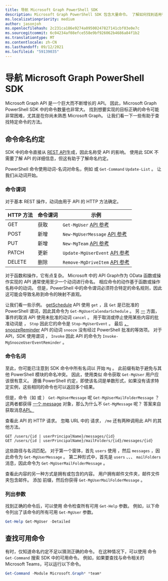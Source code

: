```yaml
---
title: 导航 Microsoft Graph PowerShell SDK
description: Microsoft Graph PowerShell SDK 包含大量命令。 了解如何找到适用于想要实现的目标的命令。
ms.localizationpriority: medium
author: jasonjoh
ms.openlocfilehash: 2c231ca186e9274a09500247827141cbf03e0e7c
ms.sourcegitcommit: 6c04234af08efce558e9bf926062b4686a84f1b2
ms.translationtype: MT
ms.contentlocale: zh-CN
ms.lasthandoff: 09/12/2021
ms.locfileid: "59139035"
---
```

# <a name="navigating-the-microsoft-graph-powershell-sdk"></a>导航 Microsoft Graph PowerShell SDK

Microsoft Graph API 是一个巨大而不断增长的 API。 因此，Microsoft Graph PowerShell SDK 中的命令数量也非常大。 找到想要实现的目标正确的命令可能非常困难，尤其是在你尚未熟悉 Microsoft Graph。 让我们看一下一些有助于查找特定命令的方法。

## <a name="command-naming-conventions"></a>命令命名约定

SDK 中的命令直接从 [REST API](/graph/api/overview?view=graph-rest-1.0&preserve-view=true)生成，因此名称受 API 的影响。 使用此 SDK 不需要了解 API 的详细信息，但这有助于了解命名约定。

PowerShell 命令使用动词-名词对命名，例如 或 `Get-Command` `Update-List` 。 让我们从动词开始。

### <a name="command-verbs"></a>命令谓词

对于基本 REST 操作，动词由用于 API 的 HTTP 方法确定。

| HTTP 方法 | 命令谓词 | 示例 |
|-------------|--------------|---|
| GET         | 获取          | `Get-MgUser` [API 参考](/graph/api/user-get?view=graph-rest-1.0&preserve-view=true) |
| POST        | 新增          | `New-MgUserMessage` [API 参考](/graph/api/user-post-messages?view=graph-rest-1.0&preserve-view=true) |
| PUT         | 新增          | `New-MgTeam` [API 参考](/graph/api/team-put-teams?view=graph-rest-1.0&preserve-view=true) |
| PATCH       | 更新       | `Update-MgUserEvent` [API 参考](/graph/api/event-update?view=graph-rest-1.0&preserve-view=true) |
| DELETE      | 删除       | `Remove-MgDriveItem` [API 参考](/graph/api/driveitem-delete?view=graph-rest-1.0&preserve-view=true) |

对于函数和操作，它有点复杂。 Microsoft 中的 API Graph作为 OData 函数或操作实现的 API 通常使用至少一个动词进行命名。 相应命令的动作基于函数或操作名称中的动词。 但是，PowerShell 中的命令谓词必须符合特定的命名规则[](/powershell/scripting/developer/cmdlet/approved-verbs-for-windows-powershell-commands)，因此这可能会导致名称到命令的映射不直观。

让我们看一些示例。 [getSchedule](/graph/api/calendar-getschedule?view=graph-rest-1.0&preserve-view=true) API 使用 `get` ，且 `Get` 是已批准的 PowerShell 谓词，因此其命令为 `Get-MgUserCalendarSchedule` 。 另 [一](/graph/api/event-cancel?view=graph-rest-beta&preserve-view=true) 方面，事件的取消 API 使用未批准的动词 `cancel` 。 用于取消或停止使用某些内容的批准动词是 ， `Stop` 因此它的命令是 `Stop-MgUserEvent` 。 最后 [，snoozeReminder](/graph/api/event-snoozereminder?view=graph-rest-1.0&preserve-view=true) API 的动词 `snooze` 没有经过 PowerShell 批准的等效项。 对于 API，SDK 使用谓词 ， `Invoke` 因此 API 的命令为 `Invoke-MgSnoozeUserEventReminder` 。

### <a name="command-nouns"></a>命令名词

至此，你可能已注意到 SDK 命令中所有名词以 开始 `Mg` 。 此前缀有助于避免与其他 PowerShell 模块的命名冲突。 因此，使用类似 命令获取 `Get-MgUser` 用户应该很有意义。 遵循 PowerShell 约定，即使该名词是单数形式，如果没有请求特定实例，这些相同的命令也可以返回多个结果。

但是，命令（如 或 ） `Get-MgUserMessage` 呢 `Get-MgUserMailFolderMessage` ？ 这两者都获得 [一个 message](/graph/api/resources/message?view=graph-rest-1.0&preserve-view=true) 对象，那么为什么不 `Get-MgMessage` 呢？ 答案来自获取消息[API。](/graph/api/message-get?view=graph-rest-1.0&preserve-view=true)

查看此 API 的 HTTP 请求。 忽略 URL 中的 请求， `/me` 还有两种调用此 API 的其他方法。

```http
GET /users/{id | userPrincipalName}/messages/{id}
GET /users/{id | userPrincipalName}/mailFolders/{id}/messages/{id}
```

这些路径与名词匹配。 对于第一个窗体，首先 `users` 使用 ，然后 `messages` ，因此命令为 `Get-MgUserMessage` 。 第二种形式中，首先是 `users` 、、、 `mailFolders` 消息，因此命令为 `Get-MgUserMailFolderMessage` 。

查看此内容的另一种方式是拥有或包含的内容。 用户拥有邮件文件夹，邮件文件夹包含邮件。 添加 前缀，然后你获得 `Get-MgUserMailFolderMessage` 。

### <a name="listing-parameters"></a>列出参数

找到正确的命令后，可以使用 命令检查所有可用 `Get-Help` 参数。 例如，以下命令列出了该命令的所有可用 `Get-MgUser` 参数。

```powershell
Get-Help Get-MgUser -Detailed
```

## <a name="finding-available-commands"></a>查找可用命令

有时，仅知道命名约定不足以猜测正确的命令。 在这种情况下，可以使用 命令 `Get-Command` 搜索 SDK 中的可用命令。 例如，如果要查找与命令相关的Microsoft Teams，可以运行以下命令。

```powershell
Get-Command -Module Microsoft.Graph* *team*
```
